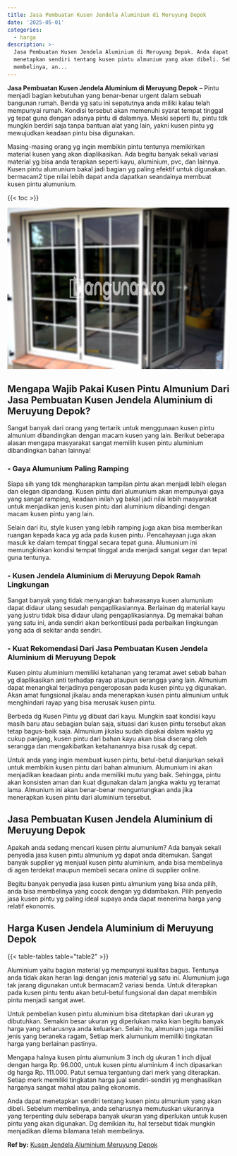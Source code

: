 ```yaml
---
title: Jasa Pembuatan Kusen Jendela Aluminium di Meruyung Depok
date: '2025-05-01'
categories:
  - harga
description: >-
  Jasa Pembuatan Kusen Jendela Aluminium di Meruyung Depok. Anda dapat
  menetapkan sendiri tentang kusen pintu almunium yang akan dibeli. Sebelum
  membelinya, an...
---
```


**Jasa Pembuatan Kusen Jendela Aluminium di Meruyung Depok** – Pintu menjadi bagian kebutuhan yang benar-benar urgent dalam sebuah bangunan rumah. Benda yg satu ini sepatutnya anda miliki kalau telah mempunyai rumah. Kondisi tersebut akan memenuhi syarat tempat tinggal yg tepat guna dengan adanya pintu di dalamnya. Meski seperti itu, pintu tdk mungkin berdiri saja tanpa bantuan alat yang lain, yakni kusen pintu yg mewujudkan keadaan pintu bisa digunakan.

Masing-masing orang yg ingin membikin pintu tentunya memikirkan material kusen yang akan diaplikasikan. Ada begitu banyak sekali variasi material yg bisa anda terapkan seperti kayu, aluminium, pvc, dan lainnya. Kusen pintu alumunium bakal jadi bagian yg paling efektif untuk digunakan. bermacam2 tipe nilai lebih dapat anda dapatkan seandainya membuat kusen pintu alumunium.

{{< toc >}}

![Jasa Pembuatan Kusen Jendela Aluminium di Meruyung Depok](/images/harga-kusen-jendela-alumunium-35.png)

## Mengapa Wajib Pakai Kusen Pintu Almunium Dari Jasa Pembuatan Kusen Jendela Aluminium di Meruyung Depok?

Sangat banyak dari orang yang tertarik untuk menggunaan kusen pintu almunium dibandingkan dengan macam kusen yang lain. Berikut beberapa alasan mengapa masyarakat sangat memilih kusen pintu aluminium dibandingkan bahan lainnya!

### \- Gaya Alumunium Paling Ramping

Siapa sih yang tdk mengharapkan tampilan pintu akan menjadi lebih elegan dan elegan dipandang. Kusen pintu dari alumunium akan mempunyai gaya yang sangat ramping, keadaan inilah yg bakal jadi nilai lebih masyarakat untuk menjadikan jenis kusen pintu dari aluminium dibandingi dengan macam kusen pintu yang lain.

Selain dari itu, style kusen yang lebih ramping juga akan bisa memberikan ruangan kepada kaca yg ada pada kusen pintu. Pencahayaan juga akan masuk ke dalam tempat tinggal secara tepat guna. Alumunium ini memungkinkan kondisi tempat tinggal anda menjadi sangat segar dan tepat guna tentunya.

### \- Kusen Jendela Aluminium di Meruyung Depok Ramah Lingkungan

Sangat banyak yang tidak menyangkan bahwasanya kusen alumunium dapat didaur ulang sesudah pengaplikasiannya. Berlainan dg material kayu yang justru tidak bisa didaur ulang pengaplikasiannya. Dg memakai bahan yang satu ini, anda sendiri akan berkontibusi pada perbaikan lingkungan yang ada di sekitar anda sendiri.

### \- Kuat Rekomendasi Dari Jasa Pembuatan Kusen Jendela Aluminium di Meruyung Depok

Kusen pintu aluminium memiliki ketahanan yang teramat awet sebab bahan yg diaplikasikan anti terhadap rayap ataupun serangga yang lain. Almunium dapat menangkal terjadinya pengeroposan pada kusen pintu yg digunakan. Akan amat fungsional jikalau anda menerapkan kusen pintu almunium untuk menghindari rayap yang bisa merusak kusen pintu.

Berbeda dg Kusen Pintu yg dibuat dari kayu. Mungkin saat kondisi kayu masih baru atau sebagian bulan saja, situasi dari kusen pintu tersebut akan tetap bagus-baik saja. Almunium jikalau sudah dipakai dalam waktu yg cukup panjang, kusen pintu dari bahan kayu akan bisa diserang oleh serangga dan mengakibatkan ketahanannya bisa rusak dg cepat.

Untuk anda yang ingin membuat kusen pintu, betul-betul dianjurkan sekali untuk membikin kusen pintu dari bahan almunium. Alumunium ini akan menjadikan keadaan pintu anda memiliki mutu yang baik. Sehingga, pintu akan konsisten aman dan kuat digunakan dalam jangka waktu yg teramat lama. Almunium ini akan benar-benar menguntungkan anda jika menerapkan kusen pintu dari aluminium tersebut.

## Jasa Pembuatan Kusen Jendela Aluminium di Meruyung Depok

Apakah anda sedang mencari kusen pintu alumunium? Ada banyak sekali penyedia jasa kusen pintu almunium yg dapat anda ditemukan. Sangat banyak supplier yg menjual kusen pintu aluminium, anda bisa membelinya di agen terdekat maupun membeli secara online di supplier online.

Begitu banyak penyedia jasa kusen pintu almunium yang bisa anda pilih, anda bisa membelinya yang cocok dengan yg didambakan. Pilih penyedia jasa kusen pintu yg paling ideal supaya anda dapat menerima harga yang relatif ekonomis.

## Harga Kusen Jendela Aluminium di Meruyung Depok

{{< table-tables table="table2" >}}

Aluminium yaitu bagian material yg mempunyai kualitas bagus. Tentunya anda tidak akan heran lagi dengan jenis material yg satu ini. Alumunium juga tak jarang digunakan untuk bermacam2 variasi benda. Untuk diterapkan pada kusen pintu tentu akan betul-betul fungsional dan dapat membikin pintu menjadi sangat awet.

Untuk pembelian kusen pintu aluminium bisa ditetapkan dari ukuran yg dibutuhkan. Semakin besar ukuran yg diperlukan maka kian begitu banyak harga yang seharusnya anda keluarkan. Selain itu, almunium juga memiliki jenis yang beraneka ragam, Setiap merk alumunium memiliki tingkatan harga yang berlainan pastinya.

Mengapa halnya kusen pintu alumunium 3 inch dg ukuran 1 inch dijual dengan harga Rp. 96.000, untuk kusen pintu aluminium 4 inch dipasarkan dg harga Rp. 111.000. Patut semua tergantung dari merk yang diterapkan. Setiap merk memiliki tingkatan harga jual sendiri-sendiri yg menghasilkan harganya sangat mahal atau paling ekonomis.

Anda dapat menetapkan sendiri tentang kusen pintu almunium yang akan dibeli. Sebelum membelinya, anda seharusnya memutuskan ukurannya yang terpenting dulu seberapa banyak ukuran yang diperlukan untuk kusen pintu yang akan digunakan. Dg demikian itu, hal tersebut tidak mungkin menjadikan dilema bilamana telah membelinya.

**Ref by:** [Kusen Jendela Aluminium Meruyung Depok](https://id.wikipedia.org/wiki/Kusen)
